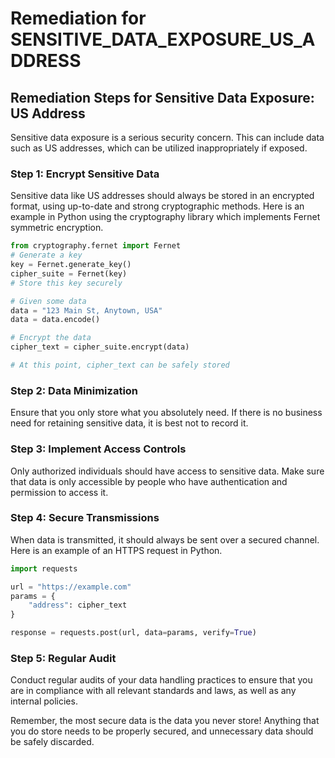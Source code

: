 # Remediation for SENSITIVE_DATA_EXPOSURE_US_ADDRESS

## Remediation Steps for Sensitive Data Exposure: US Address
Sensitive data exposure is a serious security concern. This can include data such as US addresses, which can be utilized inappropriately if exposed.  

### Step 1: Encrypt Sensitive Data 
Sensitive data like US addresses should always be stored in an encrypted format, using up-to-date and strong cryptographic methods. Here is an example in Python using the cryptography library which implements Fernet symmetric encryption.

```python
from cryptography.fernet import Fernet
# Generate a key
key = Fernet.generate_key()
cipher_suite = Fernet(key)
# Store this key securely

# Given some data
data = "123 Main St, Anytown, USA"
data = data.encode()

# Encrypt the data
cipher_text = cipher_suite.encrypt(data)

# At this point, cipher_text can be safely stored
```

### Step 2: Data Minimization
Ensure that you only store what you absolutely need. If there is no business need for retaining sensitive data, it is best not to record it. 

### Step 3: Implement Access Controls
Only authorized individuals should have access to sensitive data. Make sure that data is only accessible by people who have authentication and permission to access it.

### Step 4: Secure Transmissions 
When data is transmitted, it should always be sent over a secured channel. Here is an example of an HTTPS request in Python.

```python
import requests

url = "https://example.com"
params = {
    "address": cipher_text
}

response = requests.post(url, data=params, verify=True)
```

### Step 5: Regular Audit
Conduct regular audits of your data handling practices to ensure that you are in compliance with all relevant standards and laws, as well as any internal policies. 

Remember, the most secure data is the data you never store! Anything that you do store needs to be properly secured, and unnecessary data should be safely discarded.